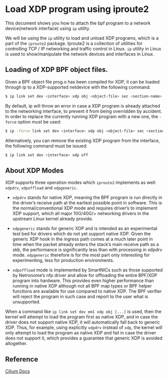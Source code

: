 # Load XDP program using iproute2
This document shows you how to attach the bpf program to a network device(network interface) using `ip` utility. 

We will be using the `ip` utility to load and unload XDP programs, which is a part of the `iproute2` package.
Iproute2 is a collection of utilities for controlling TCP / IP networking and traffic control in Linux.
`ip` utility in Linux is used to show/manipulate the network devices and interfaces in Linux.

## Loading of XDP BPF object files.
Given a BPF object file prog.o has been compiled for XDP, it can be loaded through ip to a XDP-supported netdevice with the following command:
```bash
$ ip link set dev <interface> xdp obj <object-file> sec <section-name>
```
By default, ip will throw an error in case a XDP program is already attached to the networking interface, to prevent it from being overridden by accident. In order to replace the currently running XDP program with a new one, the `-force` option must be used:

```bash
$ ip -force link set dev <interface> xdp obj <object-file> sec <section-name>
```

Alternatively, you can remove the existing XDP program from the interface, the following command must be issued:
```bash
$ ip link set dev <interface> xdp off
```
## About XDP Modes
XDP supports three operation modes which `iproute2` implements as well: `xdpdrv`, `xdpoffload` and `xdpgeneric`.

- `xdpdrv` stands for native XDP, meaning the BPF program is run directly in the driver’s receive path at the earliest possible point in software. This is the normal/conventional XDP mode and requires driver’s to implement XDP support, which all major 10G/40G/+ networking drivers in the upstream Linux kernel already provide.

- `xdpgeneric` stands for generic XDP and is intended as an experimental test bed for drivers which do not yet support native XDP. Given the generic XDP hook in the ingress path comes at a much later point in time when the packet already enters the stack’s main receive path as a skb, the performance is significantly less than with processing in xdpdrv mode. `xdpgeneric` therefore is for the most part only interesting for experimenting, less for production environments.

- `xdpoffload` mode is implemented by SmartNICs such as those supported by Netronome’s nfp driver and allow for offloading the entire BPF/XDP program into hardware. This provides even higher performance than running in native XDP although not all BPF map types or BPF helper functions are available for use compared to native XDP. The BPF verifier will reject the program in such case and report to the user what is unsupported.

When a command like `ip link set dev em1 xdp obj [...]` is used, then the kernel will attempt to load the program first as native XDP, and in case the driver does not support native XDP, it will automatically fall back to generic XDP. Thus, for example, using explicitly `xdpdrv` instead of `xdp`, the kernel will only attempt to load the program as native XDP and fail in case the driver does not support it, which provides a guarantee that generic XDP is avoided altogether.


## Reference
[Cilium Docs](https://docs.cilium.io/en/v1.9/bpf/)